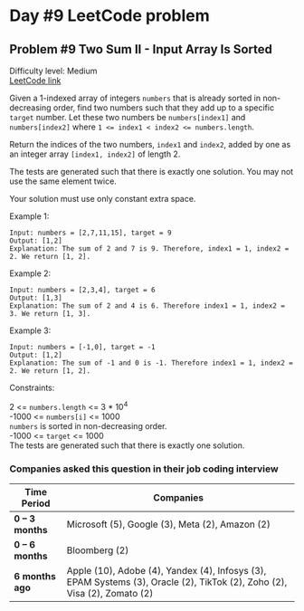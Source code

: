# Day #9 LeetCode problem

## Problem #9 Two Sum II - Input Array Is Sorted

Difficulty level: Medium  
[LeetCode link](https://leetcode.com/problems/two-sum-ii-input-array-is-sorted/description/)

Given a 1-indexed array of integers `numbers` that is already sorted in non-decreasing order, find two numbers such that they add up to a specific `target` number. Let these two numbers be `numbers[index1]` and `numbers[index2]` where `1 <= index1 < index2 <= numbers.length`.

Return the indices of the two numbers, `index1` and `index2`, added by one as an integer array `[index1, index2]` of length 2.

The tests are generated such that there is exactly one solution. You may not use the same element twice.

Your solution must use only constant extra space.

 

Example 1:
```
Input: numbers = [2,7,11,15], target = 9
Output: [1,2]
Explanation: The sum of 2 and 7 is 9. Therefore, index1 = 1, index2 = 2. We return [1, 2].
```
Example 2:
```
Input: numbers = [2,3,4], target = 6
Output: [1,3]
Explanation: The sum of 2 and 4 is 6. Therefore index1 = 1, index2 = 3. We return [1, 3].
```
Example 3:
```
Input: numbers = [-1,0], target = -1
Output: [1,2]
Explanation: The sum of -1 and 0 is -1. Therefore index1 = 1, index2 = 2. We return [1, 2].
 ```

Constraints:

2 <= `numbers.length` <= 3 * 10<sup>4</sup><br>
-1000 <= `numbers[i]` <= 1000 <br>
`numbers` is sorted in non-decreasing order. <br>
-1000 <= `target` <= 1000 <br>
The tests are generated such that there is exactly one solution.


### Companies asked this question in their job coding interview

| Time Period | Companies |
|--------------|------------|
| **0 – 3 months** | Microsoft (5), Google (3), Meta (2), Amazon (2) |
| **0 – 6 months** | Bloomberg (2) |
| **6 months ago** | Apple (10), Adobe (4), Yandex (4), Infosys (3), EPAM Systems (3), Oracle (2), TikTok (2), Zoho (2), Visa (2), Zomato (2) |